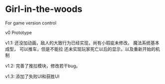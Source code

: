 # Girl-in-the-woods
For game version control

v0 Prototype

v1.1:
  还没加动画，敌人的大致行为已经实现，尚有小瑕疵未修改。
  魔法系统基本成型，
  可以推车，但是不能拉
  还未实现玩家死亡以后的显示，以及重新开始的机制
  
v1.2:
  完善了推拉模块，修改若干bug。

v1.3:
  添加了失败UI和获胜UI
